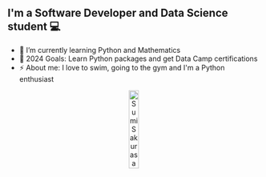 ## I'm a Software Developer and Data Science student 💻

- 🌱 I’m currently learning Python and Mathematics
- 🥅 2024 Goals: Learn Python packages and get Data Camp certifications
- ⚡ About me: I love to swim, going to the gym and I'm a Python enthusiast

<div style="margin: auto; text-align: center; position: relative;"> 
  <img src="https://github.com/hacendaddy/hacendaddy/assets/45793792/42913cd9-a8a7-415f-b77f-9f3226115969" alt="Sumi Sakurasawa" width="20%" height="20%"> <figcaption></figcaption> 
</div>
